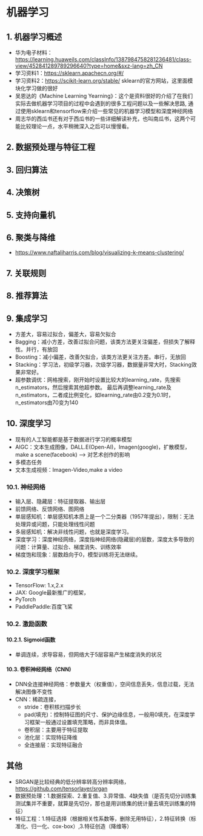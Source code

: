 # 机器学习
## 1. 机器学习概述
* 华为电子材料：https://learning.huaweils.com/classInfo/1387984758281236481/class-view/452841289789296640?type=home&sxz-lang=zh_CN
* 学习资料1：https://sklearn.apachecn.org/#/
* 学习资料2：https://scikit-learn.org/stable/  sklearn的官方网站，这里面模块化学习做的很好
* 吴恩达的《Machine Learning Yearning》：这个是资料很好的介绍了在我们实际去做机器学习项目的过程中会遇到的很多工程问题以及一些解决思路,
通过使用sklearn和tensorflow来介绍一些常见的机器学习模型和深度神经网络
* 周志华的西瓜书还有对于西瓜书的一些详细解读补充，也叫南瓜书，这两个可能比较理论一点，水平稍微深入之后可以慢慢看。

## 2. 数据预处理与特征工程

## 3. 回归算法

## 4. 决策树

## 5. 支持向量机

## 6. 聚类与降维
* https://www.naftaliharris.com/blog/visualizing-k-means-clustering/

## 7. 关联规则

## 8. 推荐算法

## 9. 集成学习
* 方差大，容易过拟合，偏差大，容易欠拟合
* Bagging：减小方差，改善过拟合问题，该类方法更关注偏差，但损失了解释性。并行，有放回
* Boosting：减小偏差，改善欠拟合，该类方法更关注方差。串行，无放回
* Stacking：学习法，初级学习器，次级学习器，数据量非常大时，Stacking效果非常好。
* 超参数调优：网格搜索，刚开始时设置比较大的learning_rate，先搜索n_estimators，然后搜索其他超参数。
最后再调整learning_rate及n_estimators，二者成比例变化，如learning_rate由0.2变为0.1时，n_estimators由70变为140

## 10. 深度学习
* 现有的人工智能都是基于数据进行学习的概率模型
* AIGC：文本生成图像，DALL.E(Open-AI)，Imagen(google)，扩散模型，make a scene(facebook) --> 对艺术创作的影响
* 多模态任务
* 文本生成视频：Imagen-Video,make a video

### 10.1. 神经网络
* 输入层、隐藏层：特征提取器、输出层
* 前馈网络、反馈网络、图网络
* 单层感知机：单层感知机本质上是一个二分类器（1957年提出），限制：无法处理异或问题，只能处理线性问题
* 多层感知机：解决非线性问题，也就是深度学习。
* 深度学习：深度神经网络，深度指神经网络(隐藏层)的层数，深度太多导致的问题：计算量、过拟合、梯度消失、训练效率
* 梯度饱和现象：层数趋向于0，模型训练将无法继续。

### 10.2. 深度学习框架
* TensorFlow: 1.x,2.x
* JAX: Google最新推广的框架，
* PyTorch
* PaddlePaddle:百度飞桨

### 10.2. 激励函数
#### 10.2.1. Sigmoid函数
* 单调连续，求导容易，但网络大于5层容易产生梯度消失的状况

#### 10.3. 卷积神经网络（CNN)
* DNN全连接神经网络：参数量大（权重值），空间信息丢失，信息过载，无法解决图像不变性
* CNN：稀疏连接，
  * stride：卷积核扫描步长
  * pad(填充)：控制特征图的尺寸、保护边缘信息，一般用0填充，在深度学习框架一般通过设置填充策略，而非具体值。
  * 卷积层：主要用于特征提取
  * 池化层：实现特征降维
  * 全连接层：实现特征融合

## 其他
* SRGAN是比较经典的低分辨率转高分辨率网络，https://github.com/tensorlayer/srgan
* 数据预处理：1.数据探索、2.重复值、3.异常值、4缺失值（是否先切分训练集测试集并不重要，就算是先切分，那也是用训练集的统计量去填充训练集的特征）
* 特征工程：1.特征选择（根据相关性系数等，删除无用特征），2.特征转换（标准化、归一化、cox-box）,3.特征创造（降维等）

